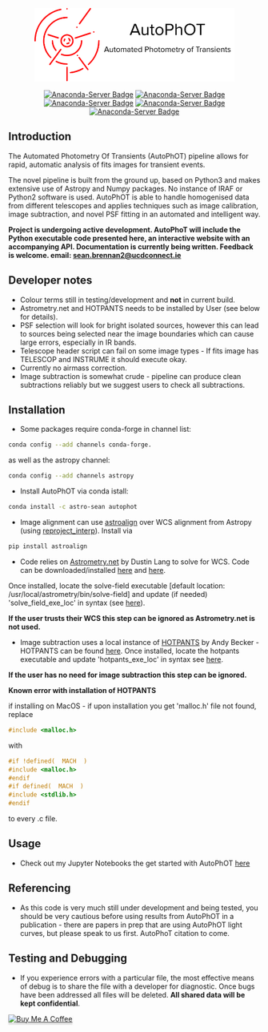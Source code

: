<p align="center">
  <img src=https://github.com/Astro-Sean/autophot/blob/master/logo.png >
</p>
<div align="center">

[![Anaconda-Server Badge](https://anaconda.org/astro-sean/autophot/badges/version.svg)](https://anaconda.org/astro-sean/autophot) [![Anaconda-Server Badge](https://anaconda.org/astro-sean/autophot/badges/latest_release_date.svg)](https://anaconda.org/astro-sean/autophot) [![Anaconda-Server Badge](https://anaconda.org/astro-sean/autophot/badges/license.svg)](https://anaconda.org/astro-sean/autophot) [![Anaconda-Server Badge](https://anaconda.org/astro-sean/autophot/badges/downloads.svg)](https://anaconda.org/astro-sean/autophot ) [![Anaconda-Server Badge](https://anaconda.org/astro-sean/autophot/badges/installer/conda.svg)](https://conda.anaconda.org/astro-sean)

</div>

## Introduction

The Automated Photometry Of Transients (AutoPhOT) pipeline allows for rapid, automatic analysis of fits images for transient events.

The novel pipeline is built from the ground up, based on Python3 and makes extensive use of Astropy and Numpy packages. No instance of IRAF or Python2 software is used. AutoPhOT is able to handle homogenised data from different telescopes and applies techniques such as image calibration, image subtraction, and novel PSF fitting in an automated and intelligent way.

**Project is undergoing active development. AutoPhoT will include the Python executable code presented here, an interactive website with an accompanying API. Documentation is currently being written. Feedback is welcome.
email: sean.brennan2@ucdconnect.ie**

## Developer notes

 * Colour terms still in testing/development and **not** in current build.
 * Astrometry.net and HOTPANTS needs to be installed by User (see below for details).
 * PSF selection will look for bright isolated sources, however this can lead to sources being selected near the image boundaries which can cause large errors, especially in IR bands.
 * Telescope header script can fail on some image types - If fits image has TELESCOP and INSTRUME it should execute okay.
 * Currently no airmass correction.
 * Image subtraction is somewhat crude - pipeline can produce clean subtractions reliably but we suggest users to check all subtractions.

## Installation

* Some packages require conda-forge in channel list:

```bash
conda config --add channels conda-forge.
```
as well as the astropy channel:

```bash
conda config --add channels astropy
```

* Install AutoPhOT via conda istall:

```bash
conda install -c astro-sean autophot
```

* Image alignment can use [astroalign](https://www.sciencedirect.com/science/article/pii/S221313372030038X) over WCS alignment from Astropy (using [reproject_interp](https://reproject.readthedocs.io/en/stable/api/reproject.reproject_interp.html)). Install via

```bash
pip install astroalign
```

* Code relies on [Astrometry.net](https://arxiv.org/abs/0910.2233) by Dustin Lang to solve for WCS. Code can be downloaded/installed [here](http://astrometry.net/doc/readme.html) and [here](http://astrometry.net/doc/build.html#build.).

Once installed, locate the solve-field executable [default location: /usr/local/astrometry/bin/solve-field] and update (if needed) 'solve_field_exe_loc' in syntax (see [here](https://github.com/Astro-Sean/autophot/blob/master/autophot_example.ipynb)).

**If the user trusts their WCS this step can be ignored as Astrometry.net is not used.**

* Image subtraction uses a local instance of [HOTPANTS](http://www.ascl.net/1504.004) by Andy Becker - HOTPANTS can be found [here](https://github.com/acbecker/). Once installed, locate the hotpants executable and update 'hotpants_exe_loc' in syntax see [here](https://github.com/Astro-Sean/autophot/blob/master/autophot_example.ipynb).

**If the user has no need for image subtraction this step can be ignored.**

**Known error with installation of HOTPANTS**

if installing on MacOS - if upon installation you get 'malloc.h' file not found, replace

```c
#include <malloc.h>
```
with
 ```c
 #if !defined(  MACH  )
 #include <malloc.h>
 #endif
 #if defined(  MACH  )
 #include <stdlib.h>
 #endif
```
to every .c file.

## Usage

* Check out my Jupyter Notebooks the get started with AutoPhOT [here](https://github.com/Astro-Sean/autophot/tree/master/example_notebooks)

## Referencing

* As this code is very much still under development and being tested, you should be very cautious before using results from AutoPhOT in a publication - there are papers in prep that are using AutoPhOT light curves, but please speak to us first. AutoPhoT citation to come.

## Testing and Debugging

* If you experience errors with a particular file, the most effective means of debug is to share the file with a developer for diagnostic. Once bugs have been addressed all files will be deleted. **All shared data will be kept confidential**.

<a href="https://www.buymeacoffee.com/astrosean" target="_blank"><img src="https://www.buymeacoffee.com/assets/img/custom_images/orange_img.png" alt="Buy Me A Coffee" style="height: 41px !important;width: 174px !important;box-shadow: 0px 3px 2px 0px rgba(190, 190, 190, 0.5) !important;-webkit-box-shadow: 0px 3px 2px 0px rgba(190, 190, 190, 0.5) !important;" ></a>
